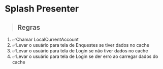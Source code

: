 # Splash Presenter 

>## Regras

1. ✅Chamar LocalCurrentAccount
2. ✅Levar o usuário para tela  de Enquestes se tiver dados no cache
3. ✅Levar o usuário para tela  de Login se não tiver dados no cache
4. ✅Levar o usuário para tela  de Login se der erro ao carregar dados do cache
